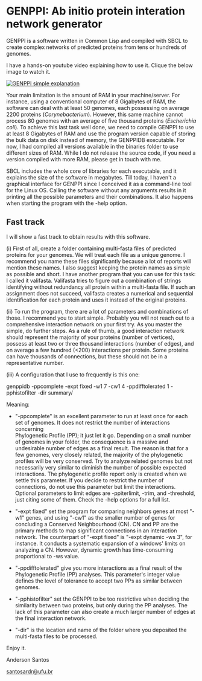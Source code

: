 # GENPPI: Ab initio protein interation network generator

GENPPI is a software written in Common Lisp and compiled with SBCL to create 
complex networks of predicted proteins from tens or hundreds of genomes.

I have a hands-on youtube video explaining how to use it. Clique the below image to watch it.

[![GENPPI simple explanation](https://img.youtube.com/vi/Q7G4sTZ00qk/0.jpg)](https://www.youtube.com/watch?v=Q7G4sTZ00qk)

Your main limitation is the amount of RAM in your machine/server. For instance, using a 
conventional computer of 8 Gigabytes of RAM, the software can deal with at least
50 genomes, each possessing on average 2200 proteins (*Corynebacterium*). However,
this same machine cannot process 80 genomes with an average of five thousand 
proteins (*Escherichia coli*). To achieve this last task well done, we need to 
compile GENPPI to use at least 8 Gigabytes of RAM and use the program version 
capable of storing the bulk data on disk instead of memory, the GENPPIDB executable.
For now, I had compiled all versions available in the binaries folder to use 
different sizes of RAM. While I do not release the source code, if you need a 
version compiled with more RAM, please get in touch with me.

SBCL includes the whole core of libraries for each executable, and it explains the size of the 
software in megabytes. 
Till today, I haven't a graphical interface for GENPPI since I conceived it as 
a command-line tool for the Linux OS. Calling the software without any arguments
results in it printing all the possible parameters and their combinations. It 
also happens when starting the program with the -help option. 

## Fast track

I will show a fast track to obtain results with this software.

(i) First of all, create a folder containing multi-fasta files of predicted proteins for your 
genomes. We will treat each file as a unique genome. I recommend you name these 
files significantly because a lot of reports will mention these names. I also 
suggest keeping the protein names as simple as possible and short. I have 
another program that you can use for this task: I called it valifasta. Valifasta
tries to figure out a combination of strings identifying without redundancy all
protein within a multi-fasta file. If such an assignment does not succeed, 
valifasta creates a numerical and sequential identification for each protein and
uses it instead of the original proteins.

(ii) To run the program, there are a lot of parameters and combinations of those. 
I recommend you to start simple. Probably you will not reach out to a 
comprehensive interaction network on your first try. As you master the simple, 
do further steps. As a rule of thumb, a good interaction network should 
represent the majority of your proteins (number of vertices), possess at least 
two or three thousand interactions (number of edges), and on average a few 
hundred (<200) interactions per protein. Some proteins can have thousands of 
connections, but these should not be in a representative number.

(iii) A configuration that I use to frequently is this one:

genppidb -ppcomplete -expt fixed -w1 7 -cw1 4 -ppdifftolerated 1  -pphistofilter
-dir  summary/

Meaning:

- "-ppcomplete" is an excellent parameter to run at least once for each set of 
genomes. It does not restrict the number of interactions concerning  
Phylogenetic Profile (PP); it just let it go. Depending on a small number of 
genomes in your folder, the consequence is a massive and undesirable number of 
edges as a final result. The reason is that for a few genomes, very closely 
related, the majority of the phylogenetic profiles will be very conserved. 
Try to analyze related genomes but not necessarily very similar to diminish the 
number of possible expected interactions. The phylogenetic profile report only 
is created when we settle this parameter. If you decide to restrict the number 
of connections, do not use this parameter but limit the interactions. Optional 
parameters to limit edges are -ppiterlimit, -trim, and -threshold, just citing 
some of them. Check the -help options for a full list.
- "-expt fixed" set the program for comparing neighbors genes at most "-w1" genes,
and using "-cw1" as the smaller number of genes for concluding a Conserved 
Neighbourhood (CN). CN and PP are the primary methods to map significant 
connections in an interaction network. The counterpart of "-expt fixed" is 
"-expt dynamic -ws 3", for instance. It conducts a systematic expansion of a 
windows' limits on analyzing a CN. However, dynamic growth has time-consuming 
proportional to -ws value.
- "-ppdifftolerated" give you more interactions as a final result of the 
Phylogenetic Profile (PP) analyses. This parameter's integer value defines the 
level of tolerance to accept two PPs as similar between genomes.
- "-pphistofilter" set the GENPPI to be too restrictive when deciding the 
similarity between two proteins, but only during the PP analyses. The lack of 
this parameter can also create a much larger number of edges at the final 
interaction network.

- "-dir" is the location and name of the folder where you deposited the 
multi-fasta files to be processed.

Enjoy it.

Anderson Santos

<santosardr@ufu.br>
